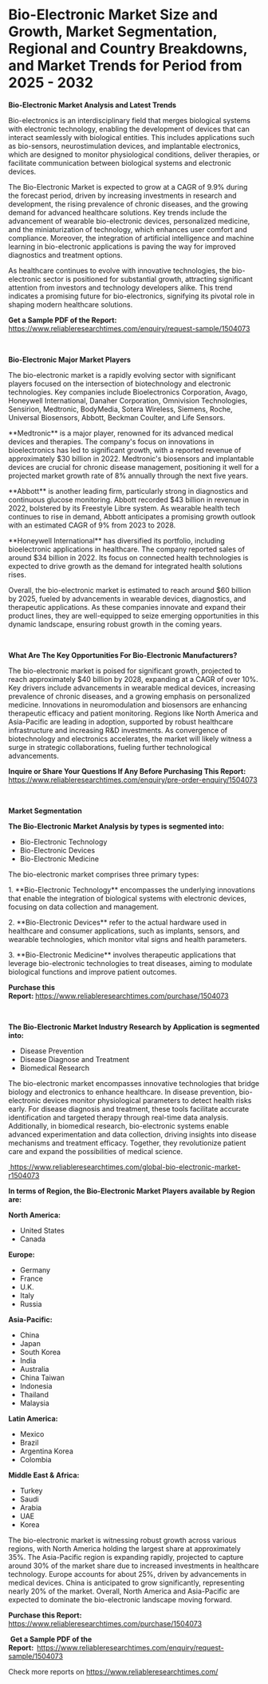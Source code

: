 <p><h1>Bio-Electronic Market Size and Growth, Market Segmentation, Regional and Country Breakdowns, and Market Trends for Period from 2025 -  2032</h1></p><p><strong>Bio-Electronic Market Analysis and Latest Trends</strong></p>
<p><p>Bio-electronics is an interdisciplinary field that merges biological systems with electronic technology, enabling the development of devices that can interact seamlessly with biological entities. This includes applications such as bio-sensors, neurostimulation devices, and implantable electronics, which are designed to monitor physiological conditions, deliver therapies, or facilitate communication between biological systems and electronic devices.</p><p>The Bio-Electronic Market is expected to grow at a CAGR of 9.9% during the forecast period, driven by increasing investments in research and development, the rising prevalence of chronic diseases, and the growing demand for advanced healthcare solutions. Key trends include the advancement of wearable bio-electronic devices, personalized medicine, and the miniaturization of technology, which enhances user comfort and compliance. Moreover, the integration of artificial intelligence and machine learning in bio-electronic applications is paving the way for improved diagnostics and treatment options.</p><p>As healthcare continues to evolve with innovative technologies, the bio-electronic sector is positioned for substantial growth, attracting significant attention from investors and technology developers alike. This trend indicates a promising future for bio-electronics, signifying its pivotal role in shaping modern healthcare solutions.</p></p>
<p><strong>Get a Sample PDF of the Report:&nbsp;</strong> <a href="https://www.reliableresearchtimes.com/enquiry/request-sample/1504073?utm_campaign=2220&utm_medium=2&utm_source=Github&utm_content=ia&utm_term=23032025&utm_id=bio-electronic">https://www.reliableresearchtimes.com/enquiry/request-sample/1504073</a></p>
<p>&nbsp;</p>
<p><strong>Bio-Electronic Major Market Players</strong></p>
<p><p>The bio-electronic market is a rapidly evolving sector with significant players focused on the intersection of biotechnology and electronic technologies. Key companies include Bioelectronics Corporation, Avago, Honeywell International, Danaher Corporation, Omnivision Technologies, Sensirion, Medtronic, BodyMedia, Sotera Wireless, Siemens, Roche, Universal Biosensors, Abbott, Beckman Coulter, and Life Sensors.</p><p>**Medtronic** is a major player, renowned for its advanced medical devices and therapies. The company's focus on innovations in bioelectronics has led to significant growth, with a reported revenue of approximately $30 billion in 2022. Medtronic's biosensors and implantable devices are crucial for chronic disease management, positioning it well for a projected market growth rate of 8% annually through the next five years.</p><p>**Abbott** is another leading firm, particularly strong in diagnostics and continuous glucose monitoring. Abbott recorded $43 billion in revenue in 2022, bolstered by its Freestyle Libre system. As wearable health tech continues to rise in demand, Abbott anticipates a promising growth outlook with an estimated CAGR of 9% from 2023 to 2028.</p><p>**Honeywell International** has diversified its portfolio, including bioelectronic applications in healthcare. The company reported sales of around $34 billion in 2022. Its focus on connected health technologies is expected to drive growth as the demand for integrated health solutions rises.</p><p>Overall, the bio-electronic market is estimated to reach around $60 billion by 2025, fueled by advancements in wearable devices, diagnostics, and therapeutic applications. As these companies innovate and expand their product lines, they are well-equipped to seize emerging opportunities in this dynamic landscape, ensuring robust growth in the coming years.</p></p>
<p>&nbsp;</p>
<p><strong>What Are The Key Opportunities For Bio-Electronic Manufacturers?</strong></p>
<p><p>The bio-electronic market is poised for significant growth, projected to reach approximately $40 billion by 2028, expanding at a CAGR of over 10%. Key drivers include advancements in wearable medical devices, increasing prevalence of chronic diseases, and a growing emphasis on personalized medicine. Innovations in neuromodulation and biosensors are enhancing therapeutic efficacy and patient monitoring. Regions like North America and Asia-Pacific are leading in adoption, supported by robust healthcare infrastructure and increasing R&D investments. As convergence of biotechnology and electronics accelerates, the market will likely witness a surge in strategic collaborations, fueling further technological advancements.</p></p>
<p><strong>Inquire or Share Your Questions If Any Before Purchasing This Report:</strong> <a href="https://www.reliableresearchtimes.com/enquiry/pre-order-enquiry/1504073?utm_campaign=2220&utm_medium=2&utm_source=Github&utm_content=ia&utm_term=23032025&utm_id=bio-electronic">https://www.reliableresearchtimes.com/enquiry/pre-order-enquiry/1504073</a></p>
<p>&nbsp;</p>
<p><strong>Market Segmentation</strong></p>
<p><strong>The Bio-Electronic Market Analysis by types is segmented into:</strong></p>
<p><ul><li>Bio-Electronic Technology</li><li>Bio-Electronic Devices</li><li>Bio-Electronic Medicine</li></ul></p>
<p><p>The bio-electronic market comprises three primary types: </p><p>1. **Bio-Electronic Technology** encompasses the underlying innovations that enable the integration of biological systems with electronic devices, focusing on data collection and management.</p><p>2. **Bio-Electronic Devices** refer to the actual hardware used in healthcare and consumer applications, such as implants, sensors, and wearable technologies, which monitor vital signs and health parameters.</p><p>3. **Bio-Electronic Medicine** involves therapeutic applications that leverage bio-electronic technologies to treat diseases, aiming to modulate biological functions and improve patient outcomes.</p></p>
<p><strong>Purchase this Report:&nbsp;</strong><a href="https://www.reliableresearchtimes.com/purchase/1504073?utm_campaign=2220&utm_medium=2&utm_source=Github&utm_content=ia&utm_term=23032025&utm_id=bio-electronic">https://www.reliableresearchtimes.com/purchase/1504073</a></p>
<p>&nbsp;</p>
<p><strong>The Bio-Electronic Market Industry Research by Application is segmented into:</strong></p>
<p><ul><li>Disease Prevention</li><li>Disease Diagnose and Treatment</li><li>Biomedical Research</li></ul></p>
<p><p>The bio-electronic market encompasses innovative technologies that bridge biology and electronics to enhance healthcare. In disease prevention, bio-electronic devices monitor physiological parameters to detect health risks early. For disease diagnosis and treatment, these tools facilitate accurate identification and targeted therapy through real-time data analysis. Additionally, in biomedical research, bio-electronic systems enable advanced experimentation and data collection, driving insights into disease mechanisms and treatment efficacy. Together, they revolutionize patient care and expand the possibilities of medical science.</p></p>
<p><a href="https://www.reliableresearchtimes.com/global-bio-electronic-market-r1504073?utm_campaign=2220&utm_medium=2&utm_source=Github&utm_content=ia&utm_term=23032025&utm_id=bio-electronic">&nbsp;https://www.reliableresearchtimes.com/global-bio-electronic-market-r1504073</a></p>
<p><strong>In terms of Region, the Bio-Electronic Market Players available by Region are:</strong></p>
<p>
    <p> <strong> North America: </strong>
        <ul>
            <li>United States</li>
            <li>Canada</li>
        </ul>
        </p> 
    <p> <strong> Europe: </strong>
        <ul>
            <li>Germany</li>
            <li>France</li>
            <li>U.K.</li>
            <li>Italy</li>
            <li>Russia</li>
        </ul>
        </p> 
    <p> <strong> Asia-Pacific: </strong>
        <ul>
            <li>China</li>
            <li>Japan</li>
            <li>South Korea</li>
            <li>India</li>
            <li>Australia</li>
            <li>China Taiwan</li>
            <li>Indonesia</li>
            <li>Thailand</li>
            <li>Malaysia</li>
        </ul>
        </p> 
    <p> <strong> Latin America: </strong>
        <ul>
            <li>Mexico</li>
            <li>Brazil</li>
            <li>Argentina Korea</li>
            <li>Colombia</li>
        </ul>
        </p> 
    <p> <strong> Middle East & Africa: </strong>
        <ul>
            <li>Turkey</li>
            <li>Saudi</li>
            <li>Arabia</li>
            <li>UAE</li>
            <li>Korea</li>
        </ul>
    </p>
    </p>
<p><p>The bio-electronic market is witnessing robust growth across various regions, with North America holding the largest share at approximately 35%. The Asia-Pacific region is expanding rapidly, projected to capture around 30% of the market share due to increased investments in healthcare technology. Europe accounts for about 25%, driven by advancements in medical devices. China is anticipated to grow significantly, representing nearly 20% of the market. Overall, North America and Asia-Pacific are expected to dominate the bio-electronic landscape moving forward.</p></p>
<p><strong>Purchase this Report: </strong><a href="https://www.reliableresearchtimes.com/purchase/1504073?utm_campaign=2220&utm_medium=2&utm_source=Github&utm_content=ia&utm_term=23032025&utm_id=bio-electronic">https://www.reliableresearchtimes.com/purchase/1504073</a></p>
<p>&nbsp;<strong>Get a Sample PDF of the Report:&nbsp;&nbsp;</strong><a href="https://www.reliableresearchtimes.com/enquiry/request-sample/1504073?utm_campaign=2220&utm_medium=2&utm_source=Github&utm_content=ia&utm_term=23032025&utm_id=bio-electronic">https://www.reliableresearchtimes.com/enquiry/request-sample/1504073</a></p>
<p><strong></strong></p>
<p>Check more reports on <a href="https://www.reliableresearchtimes.com/?utm_campaign=2220&utm_medium=2&utm_source=Github&utm_content=ia&utm_term=23032025&utm_id=bio-electronic">https://www.reliableresearchtimes.com/</a></p>